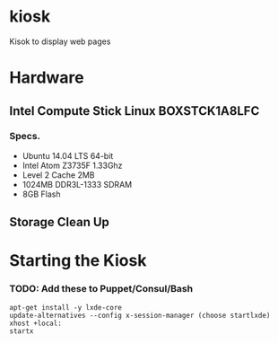 # kiosk

Kisok to display web pages

# Hardware

## Intel Compute Stick Linux BOXSTCK1A8LFC

### Specs.

 - Ubuntu 14.04 LTS 64-bit
 - Intel Atom Z3735F 1.33Ghz
 - Level 2 Cache 2MB
 - 1024MB DDR3L-1333 SDRAM
 - 8GB Flash

## Storage Clean Up

# Starting the Kiosk

### TODO: Add these to Puppet/Consul/Bash
    apt-get install -y lxde-core
    update-alternatives --config x-session-manager (choose startlxde)
    xhost +local:
    startx

